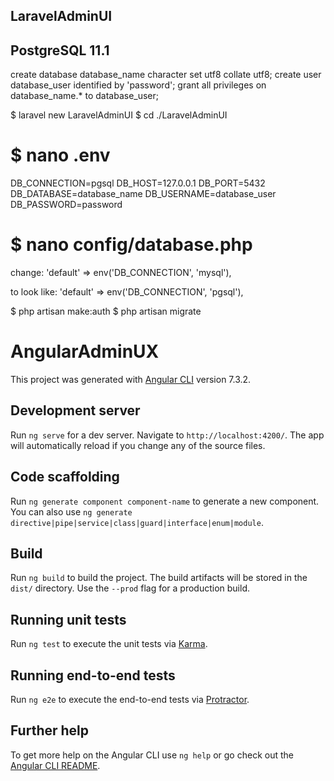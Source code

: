 ## LaravelAdminUI

## PostgreSQL 11.1


create database database_name character set utf8 collate utf8;
create user database_user identified by 'password';
grant all privileges on database_name.* to database_user;

$ laravel new LaravelAdminUI
$ cd ./LaravelAdminUI

$ nano .env
==================
DB_CONNECTION=pgsql
DB_HOST=127.0.0.1
DB_PORT=5432
DB_DATABASE=database_name
DB_USERNAME=database_user
DB_PASSWORD=password

$ nano config/database.php
===========================

change:
'default' => env('DB_CONNECTION', 'mysql'),

to look like:
'default' => env('DB_CONNECTION', 'pgsql'),

$ php artisan make:auth
$ php artisan migrate

# AngularAdminUX

This project was generated with [Angular CLI](https://github.com/angular/angular-cli) version 7.3.2.

## Development server

Run `ng serve` for a dev server. Navigate to `http://localhost:4200/`. The app will automatically reload if you change any of the source files.

## Code scaffolding

Run `ng generate component component-name` to generate a new component. You can also use `ng generate directive|pipe|service|class|guard|interface|enum|module`.

## Build

Run `ng build` to build the project. The build artifacts will be stored in the `dist/` directory. Use the `--prod` flag for a production build.

## Running unit tests

Run `ng test` to execute the unit tests via [Karma](https://karma-runner.github.io).

## Running end-to-end tests

Run `ng e2e` to execute the end-to-end tests via [Protractor](http://www.protractortest.org/).

## Further help

To get more help on the Angular CLI use `ng help` or go check out the [Angular CLI README](https://github.com/angular/angular-cli/blob/master/README.md).

